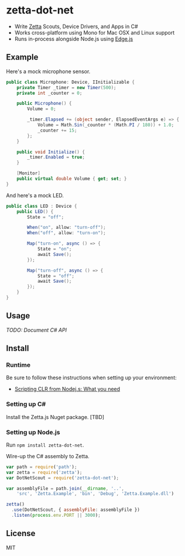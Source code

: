 # zetta-dot-net

* Write [Zetta](https://github.com/zettajs/zetta) Scouts, Device Drivers, and Apps in C#
* Works cross-platform using Mono for Mac OSX and Linux support
* Runs in-process alongside Node.js using [Edge.js](https://github.com/tjanczuk/edge)

## Example

Here's a mock microphone sensor.

```c#
public class Microphone: Device, IInitializable {
    private Timer _timer = new Timer(500);
    private int _counter = 0;

    public Microphone() {
        Volume = 0;

        _timer.Elapsed += (object sender, ElapsedEventArgs e) => {
            Volume = Math.Sin(_counter * (Math.PI / 180)) + 1.0;
            _counter += 15;
        };
    }

    public void Initialize() {
        _timer.Enabled = true;
    }

    [Monitor]
    public virtual double Volume { get; set; }
}
```

And here's a mock LED.

```c#
public class LED : Device {
    public LED() {
        State = "off";

        When("on", allow: "turn-off");
        When("off", allow: "turn-on");

        Map("turn-on", async () => {
            State = "on";
            await Save();
        });

        Map("turn-off", async () => {
            State = "off";
            await Save();
        });
    }
}
```

## Usage

_TODO: Document C# API_

## Install

### Runtime

Be sure to follow these instructions when setting up your environment:

* [Scripting CLR from Nodej.s: What you need](https://github.com/tjanczuk/edge#what-you-need)

### Setting up C&#35;

Install the Zetta.js Nuget package. [TBD]

### Setting up Node.js

Run `npm install zetta-dot-net`.

Wire-up the C# assembly to Zetta.

```js
var path = require('path');
var zetta = require('zetta');
var DotNetScout = require('zetta-dot-net');

var assemblyFile = path.join(__dirname, '..',
    'src', 'Zetta.Example', 'bin', 'Debug', 'Zetta.Example.dll')

zetta()
  .use(DotNetScout, { assemblyFile: assemblyFile })
  .listen(process.env.PORT || 3000);
```

## License

MIT
